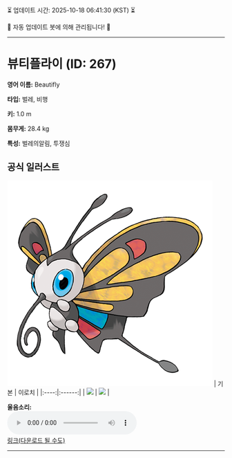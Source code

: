 
⏳ 업데이트 시간: 2025-10-18 06:41:30 (KST) ⏳

🤖 자동 업데이트 봇에 의해 관리됩니다! 🤖

---

# 뷰티플라이 (ID: 267)
**영어 이름:** Beautifly

**타입:** 벌레, 비행

**키:** 1.0 m

**몸무게:** 28.4 kg

**특성:** 벌레의알림, 투쟁심

## 공식 일러스트
![](https://raw.githubusercontent.com/PokeAPI/sprites/master/sprites/pokemon/other/official-artwork/267.png)
| 기본 | 이로치 |
|:----:|:------:|
| <img src="http://play.pokemonshowdown.com/sprites/ani/beautifly.gif" width="200"> | <img src="http://play.pokemonshowdown.com/sprites/ani-shiny/beautifly.gif" width="200"> |

**울음소리:**<br><audio controls src="https://raw.githubusercontent.com/PokeAPI/cries/main/cries/pokemon/latest/267.ogg"></audio><br> [링크(다운로드 될 수도)](https://raw.githubusercontent.com/PokeAPI/cries/main/cries/pokemon/latest/267.ogg)


---
